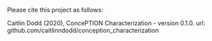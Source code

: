 Please cite this project as follows:

Caitlin Dodd (2020),  ConcePTION Characterization - version 0.1.0. url: github.com/caitlinndodd/conception_characterization
